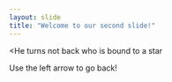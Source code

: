 ```yaml
---
layout: slide
title: "Welcome to our second slide!"
---
```

<He turns not back who is bound to a star

Use the left arrow to go back!
